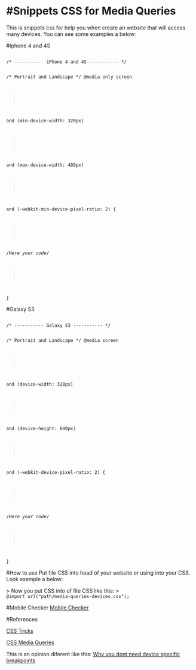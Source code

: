 #Snippets CSS for Media Queries
============

This is snippets css for help you when create an website that will access many devices.
You can see some examples a below:

#Iphone 4 and 4S

<code>
/* ----------- iPhone 4 and 4S ----------- */

/* Portrait and Landscape */
@media only screen 
>
  and (min-device-width: 320px) 
>
  and (max-device-width: 480px)
>
  and (-webkit-min-device-pixel-ratio: 2) {
>
 /*Here your code*/
>
 }
</code>

#Galaxy S3

<code>
/* ----------- Galaxy S3 ----------- */

/* Portrait and Landscape */
@media screen 
>
  and (device-width: 320px) 
>
  and (device-height: 640px) 
>
  and (-webkit-device-pixel-ratio: 2) {
>
/*Here your code*/
>
}
</code>

#How to use 
Put file CSS into head of your website or using into your CSS. Look example a below:

<link rel="stylesheet" href="path/site/media-queries-devices.css">
>
Now you put CSS into of file CSS like this: 
>
<code>
@import url("path/media-queries-devices.css");
</code>

#Mobile Checker
[Mobile Checker](https://validator.w3.org/mobile-alpha/?utm_source=html5weekly&utm_medium=email)

#References

[CSS Tricks](https://css-tricks.com/snippets/css/media-queries-for-standard-devices/)

[CSS Media Queries](http://cssmediaqueries.com/)

This is an opinion diferent like this: 
 [Why you dont need device specific breakpoints](http://responsivedesign.is/articles/why-you-dont-need-device-specific-breakpoints)

